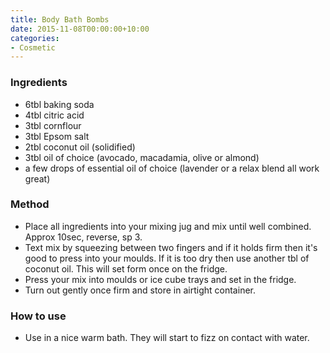 ```yaml
---
title: Body Bath Bombs
date: 2015-11-08T00:00:00+10:00
categories:
- Cosmetic
---
```









### Ingredients

* 6tbl baking soda
* 4tbl citric acid
* 3tbl cornflour
* 3tbl Epsom salt
* 2tbl coconut oil (solidified)
* 3tbl oil of choice (avocado, macadamia, olive or almond)
* a few drops of essential oil of choice (lavender or a relax blend all work great)

### Method

* Place all ingredients into your mixing jug and mix until well combined.  Approx 10sec, reverse, sp 3.
* Text mix by squeezing between two fingers and if it holds firm then it's good to press into your moulds.  If it is too dry then use another tbl of coconut oil.  This will set form once on the fridge.
* Press your mix into moulds or ice cube trays and set in the fridge.
* Turn out gently once firm and store in airtight container.

### How to use

* Use in a nice warm bath.  They will start to fizz on contact with water.
